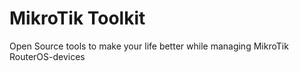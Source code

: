 MikroTik Toolkit
================

Open Source tools to make your life better while managing MikroTik RouterOS-devices
